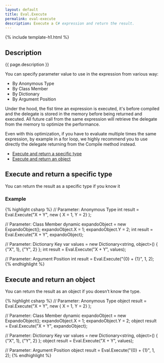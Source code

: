 ```yaml
---
layout: default
title: Eval.Execute
permalink: eval-execute
description: Execute a C# expression and return the result.
---
```


{% include template-h1.html %}

## Description
{{ page.description }}

You can specify parameter value to use in the expression from various way:

- By Anonymous Type
- By Class Member
- By Dictionary
- By Argument Position

Under the hood, the fist time an expression is executed, it's before compiled and the delegate is stored in the memory before being returned and executed. All future call from the same expression will retrieve the delegate from the memory to optimize the performance.

Even with this optimization, if you have to evaluate multiple times the same expression, by example in a for loop, we highly recommend you to use directly the delegate returning from the Compile method instead.

- [Execute and return a specific type](#execute-and-return-a-specific-type)
- [Execute and return an object](#execute-and-return-an-object)

## Execute and return a specific type
You can return the result as a specific type if you know it

### Example

{% highlight csharp %}
// Parameter: Anonymous Type
int result = Eval.Execute<int>("X + Y", new { X = 1, Y = 2} );

// Parameter: Class Member
dynamic expandoObject = new ExpandoObject();
expandoObject.X = 1;
expandoObject.Y = 2;
int result = Eval.Execute<int>("X + Y", expandoObject);

// Parameter: Dictionary Key
var values = new Dictionary<string, object>() { {"X", 1}, {"Y", 2} };
int result = Eval.Execute<int>("X + Y", values);

// Parameter: Argument Position
int result = Eval.Execute<int>("{0} + {1}", 1, 2);
{% endhighlight %}

## Execute and return an object
You can return the result as an object if you doesn’t know the type.

{% highlight csharp %}
// Parameter: Anonymous Type
object result = Eval.Execute("X + Y", new { X = 1, Y = 2} );

// Parameter: Class Member
dynamic expandoObject = new ExpandoObject();
expandoObject.X = 1;
expandoObject.Y = 2;
object result = Eval.Execute("X + Y", expandoObject);

// Parameter: Dictionary Key
var values = new Dictionary<string, object>() { {"X", 1}, {"Y", 2} };
object result = Eval.Execute("X + Y", values);

// Parameter: Argument Position
object result = Eval.Execute("{0} + {1}", 1, 2);
{% endhighlight %}
